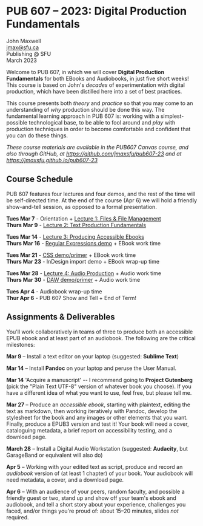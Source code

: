 # PUB 607 – 2023: Digital Production Fundamentals

John Maxwell  
jmax@sfu.ca  
Publishing @ SFU  
March 2023

Welcome to PUB 607, in which we will cover **Digital Production Fundamentals** for both EBooks and Audiobooks, in just five short weeks! This course is based on John's *decades* of experimentation with digital production, which have been distilled here into a set of best practices. 

This course presents both *theory* and *practice* so that you may come to an understanding of *why* production should be done this way. The fundamental learning approach in PUB 607 is: working with a simplest-possible technological base, to be able to fool around and *play* with production techniques in order to become comfortable and confident that you can do these things.

*These course materials are available in the PUB607 Canvas course, and also through GitHub, at <https://github.com/jmaxsfu/pub607-23> and at <https://jmaxsfu.github.io/pub607-23>*


## Course Schedule

PUB 607 features four lectures and four demos, and the rest of the time will be self-directed time. At the end of the course (Apr 6) we will hold a friendly show-and-tell session, as opposed to a formal presentation. 

**Tues Mar 7** - Orientation + [Lecture 1: Files & File Management](1.Files.md)  
**Thurs Mar 9** - [Lecture 2: Text Production Fundamentals](2.Production.md)

**Tues Mar 14** - [Lecture 3: Producing Accessible Ebooks](3.Ebooks.md)   
**Thurs Mar 16** - [Regular Expressions demo](Regex.md) + EBook work time

**Tues Mar 21** - [CSS demo/primer](CSS.md) + EBook work time  
**Thurs Mar 23** - InDesign import demo + EBook wrap-up time

**Tues Mar 28** - [Lecture 4: Audio Production](4.Audio.md) + Audio work time  
**Thurs Mar 30** - [DAW demo/primer](DAW.md) + Audio work time

**Tues Apr 4** - Audiobook wrap-up time   
**Thur Apr 6** - PUB 607 Show and Tell + End of Term!


## Assignments & Deliverables

You'll work collaboratively in teams of three to produce both an accessible EPUB ebook and at least part of an audiobook. The following are the critical milestones:

**Mar 9** – Install a text editor on your laptop (suggested: **Sublime Text**)

**Mar 14** – Install **Pandoc** on your laptop and peruse the User Manual.

**Mar 14**  'Acquire a manuscript' -- I recommend going to **Project Gutenberg** (pick the "Plain Text UTF-8" version of whatever book you choose). If you have a different idea of what you want to use, feel free, but please tell me.

**Mar 27** – Produce an *accessible ebook*, starting with plaintext, editing the text as markdown, then working iteratively with Pandoc, develop the stylesheet for the book and any images or other elements that you want. Finally, produce a EPUB3 version and test it! Your book will need a cover, cataloguing metadata, a brief report on accessibility testing, and a download page.

**March 28** – Install a Digital Audio Workstation (suggested: **Audacity**, but GarageBand or equivalent will also do)

**Apr 5** – Working with your edited text as script, produce and record an *audiobook* version of (at least 1 chapter) of your book. Your audiobook will need metadata, a cover, and a download page.

**Apr 6** – With an audience of your peers, random faculty, and possible a friendly guest or two, stand up and show off your team's ebook and audiobook, and tell a short story about your experience, challenges you faced, and/or things you're proud of: about 15–20 minutes, slides *not* required.

